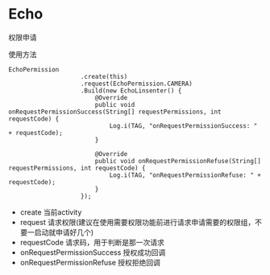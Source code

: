 # Echo
权限申请

使用方法

    EchoPermission
                        .create(this)
                        .request(EchoPermission.CAMERA)
                        .Build(new EchoLinsenter() {
                            @Override
                            public void onRequestPermissionSuccess(String[] requestPermissions, int requestCode) {
                                Log.i(TAG, "onRequestPermissionSuccess: " + requestCode);
                            }

                            @Override
                            public void onRequestPermissionRefuse(String[] requestPermissions, int requestCode) {
                                Log.i(TAG, "onRequestPermissionRefuse: " + requestCode);
                            }
                        });
                        
* create
当前activity
* request
请求权限(建议在使用需要权限功能前进行请求申请需要的权限组，不要一启动就申请好几个)
* requestCode
请求码，用于判断是那一次请求
* onRequestPermissionSuccess
授权成功回调
* onRequestPermissionRefuse
授权拒绝回调

